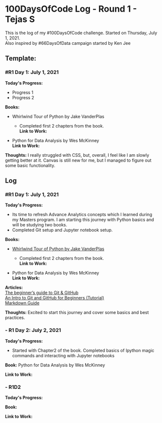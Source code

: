 # 100DaysOfCode Log - Round 1 - Tejas S

This is the log of my #100DaysOfCode challenge. Started on Thursday, July 1, 2021.   	
Also inspired by #66DaysOfData campaign started by Ken Jee

## Template:
### #R1 Day 1: July 1, 2021

**Today's Progress:**
- Progress 1
- Progress 2

**Books:**  
- Whirlwind Tour of Python by Jake VanderPlas
	- Completed first 2 chapters from the book.  
	**Link to Work:** 

- Python for Data Analysis by Wes McKinney  
	**Link to Work:**

**Thoughts:** I really struggled with CSS, but, overall, I feel like I am slowly getting better at it. Canvas is still new for me, but I managed to figure out some basic functionality.

## Log

### #R1 Day 1: July 1, 2021

**Today's Progress:**
- Its time to refresh Advance Analytics concepts which I learned during my Masters program. I am starting this journey with Python basics and will be studying two books.
- Completed Git setup and Jupyter notebook setup.

**Books:**  
- [Whirlwind Tour of Python by Jake VanderPlas](https://nbviewer.jupyter.org/github/jakevdp/WhirlwindTourOfPython/blob/master/Index.ipynb)
	- Completed first 2 chapters from the book.  
	**Link to Work:** 

- Python for Data Analysis by Wes McKinney  
	**Link to Work:**

**Articles:**  
[The beginner’s guide to Git & GitHub](https://www.freecodecamp.org/news/the-beginners-guide-to-git-github/)  
[An Intro to Git and GitHub for Beginners (Tutorial)](https://product.hubspot.com/blog/git-and-github-tutorial-for-beginners)  
[Markdown Guide](https://www.markdownguide.org/basic-syntax/)  

**Thoughts:** Excited to start this journey and cover some basics and best practices.

### - R1 Day 2: July 2, 2021

**Today's Progress:** 
- Started with Chapter2 of the book. Completed basics of Ipython magic commands and interacting with Jupyter notebooks

**Book:** Python for Data Analysis by Wes McKinney

**Link to Work:**

### - R1D2

**Today's Progress:**

**Book:**

**Link to Work:**